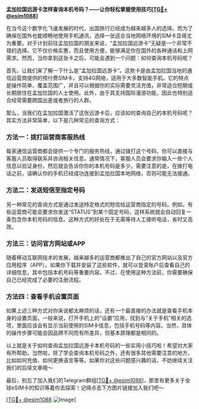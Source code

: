 **孟加拉国远游卡怎样查询本机号码？——让你轻松掌握使用技巧[[TG💪+ @esim1088](https://t.me/s/esim1088)]**

在当今这个数字化飞速发展的时代，出国旅行已经成为越来越多人的选择。而为了确保在国外也能顺畅地使用手机通讯，选择一张适合当地网络环境的SIM卡显得尤为重要。对于计划前往孟加拉国的朋友来说，“孟加拉国远游卡”无疑是一个非常不错的选择。它不仅价格实惠，而且使用方便，能够满足你在国外的各种通话和上网需求。然而，当你拿到这张卡之后，可能会遇到一个问题：如何查询本机号码呢？

首先，让我们来了解一下什么是“孟加拉国远游卡”。这款卡是由孟加拉国当地的通信运营商提供的预付费SIM卡，支持4G网络，适用于大多数智能手机。它的特点是操作简单、覆盖范围广，并且可以根据你的实际需要灵活充值，非常适合短期或长期居住在孟加拉国的人士使用。此外，由于其支持国际漫游功能，因此也特别适合经常需要跨国出差或者旅行的人群。

那么，当我们在孟加拉国激活了这张远游卡后，应该如何查询自己的本机号码呢？其实方法非常简单，以下是几种常见的查询方式：

### 方法一：拨打运营商客服热线

每家通信运营商都会提供一个专门的服务热线，通过拨打这个号码，你可以直接与客服人员取得联系并咨询相关信息。通常情况下，客服人员会要求你输入一些个人信息以验证身份，然后就会告诉你你的本机号码是多少。需要注意的是，在拨打电话之前，请确认你的手机已经成功连接到孟加拉国本地网络，否则可能无法接通。

### 方法二：发送短信至指定号码

另一种常见的查询方式是通过发送特定格式的短信给运营商指定的号码。例如，有些运营商可能会要求你发送“STATUS”到某个固定号码，这样系统就会自动回复一条包含你本机号码的信息。这种方式的好处在于无需等待人工接听电话，省时又高效。

### 方法三：访问官方网站或APP

随着移动互联网技术的发展，越来越多的运营商都推出了自己的官方网站以及官方应用程序（APP）。如果你下载并安装了这些软件，就可以登录账户后查看自己的详细信息，其中包括本机号码等重要内容。不过，在使用这种方法前，你需要确保自己已经完成了必要的注册流程。

### 方法四：查看手机设置页面

如果上述三种方式对你来说都太麻烦的话，还有一个最直接的办法就是查看手机本身的设置页面。一般来说，打开手机上的“设置”应用，找到与“关于手机”相关的选项，里面应该会有显示当前使用的SIM卡信息，包括手机号码等内容。当然，具体的操作步骤可能会因品牌不同而有所差异，但基本原理都是相同的。

以上就是关于如何查询孟加拉国远游卡本机号码的一些实用小技巧啦！希望对大家有所帮助。当然啦，除了学会查询本机号码之外，还有很多其他需要注意的地方，比如如何充值、如何更换语言等等。如果你对这些问题感兴趣的话，不妨继续关注我们的后续文章哦～

最后，别忘了加入我们的Telegram群组[[TG💪+ @esim1088](https://t.me/s/esim1088)]，那里有更多关于全球eSIM卡的知识等着你去探索！记得点击下方图片链接加入我们吧～ 

[[TG💪+ @esim1088](https://t.me/s/esim1088) ![Image](https://i.postimg.cc/4NQfJmqS/Snipaste-2025-05-13-00-14-12.png)]